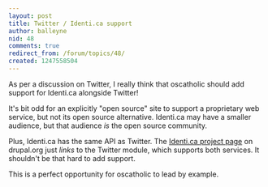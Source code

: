 ```yaml
---
layout: post
title: Twitter / Identi.ca support
author: balleyne
nid: 48
comments: true
redirect_from: /forum/topics/48/
created: 1247558504
---
```

<p>As per a discussion on Twitter, I really think that oscatholic should add support for Identi.ca alongside Twitter!</p>
<p>It's bit odd for an explicitly &quot;open source&quot; site to support a proprietary web service, but not its open source alternative. Identi.ca may have a smaller audience, but that audience <em>is </em>the open source community.</p>
<p>Plus, Identi.ca has the same&nbsp;API&nbsp;as Twitter. The <a href="http://drupal.org/project/identica">Identi.ca project page</a> on drupal.org just <em>links</em> to the Twitter module, which supports both services.&nbsp;It shouldn't be that hard to add support.</p>
<p>This is a perfect opportunity for oscatholic to lead by example.</p>

